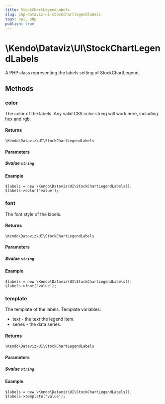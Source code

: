 ```yaml
---
title: StockChartLegendLabels
slug: php-dataviz-ui-stockchartlegendlabels
tags: api, php
publish: true
---
```


# \Kendo\Dataviz\UI\StockChartLegendLabels

A PHP class representing the labels setting of StockChartLegend.


## Methods

### color
The color of the labels.
Any valid CSS color string will work here, including hex and rgb.

#### Returns
`\Kendo\Dataviz\UI\StockChartLegendLabels`

#### Parameters

##### $value `string`



#### Example 
    $labels = new \Kendo\Dataviz\UI\StockChartLegendLabels();
    $labels->color('value');

### font
The font style of the labels.

#### Returns
`\Kendo\Dataviz\UI\StockChartLegendLabels`

#### Parameters

##### $value `string`



#### Example 
    $labels = new \Kendo\Dataviz\UI\StockChartLegendLabels();
    $labels->font('value');

### template
The template of the labels.
Template variables:
*   text - the text the legend item.
*   series - the data series.

#### Returns
`\Kendo\Dataviz\UI\StockChartLegendLabels`

#### Parameters

##### $value `string`



#### Example 
    $labels = new \Kendo\Dataviz\UI\StockChartLegendLabels();
    $labels->template('value');


